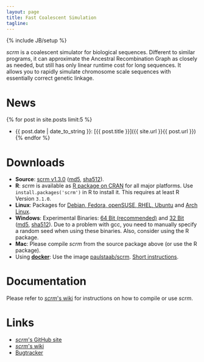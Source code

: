 ```yaml
---
layout: page
title: Fast Coalescent Simulation
tagline: 
---
```

{% include JB/setup %}

_scrm_ is a coalescent simulator for biological sequences. Different to similar 
programs, it can approximate the Ancestral Recombination Graph as closely as
needed,
but still has only linear runtime cost for long sequences. It allows you to rapidly 
simulate chromosome scale sequences with essentially correct genetic linkage.

# News
{% for post in site.posts limit:5 %} 
* {{ post.date | date_to_string }}: [{{ post.title }}]({{ site.url }}{{ post.url }}) {% endfor %}


# Downloads
* __Source__: [scrm v1.3.0](./releases/scrm-1.3.0.tar.gz)
  ([md5](./releases/releases.md5), 
  [sha512](./releases/releases.sha512)).
* __R__: _scrm_ is available as [R package on CRAN](http://cran.r-project.org/web/packages/scrm)
  for all major platforms. Use `install.packages('scrm')` in R to install it.
  This requires at least R Version `3.1.0`.
* __Linux__: Packages for [Debian, Fedora, openSUSE, RHEL, Ubuntu](http://software.opensuse.org/download.html?project=home%3Apaulst&package=scrm)
  and [Arch Linux](https://aur.archlinux.org/packages/scrm).
* __Windows__: Experimental Binaries: 
  [64 Bit (recommended)](./releases/scrm-1.3.0-win64.zip) and 
  [32 Bit](./releases/scrm-1.3.0-win32.zip) 
  ([md5](./releases/releases.md5), 
  [sha512](./releases/releases.sha512)).
  Due to a problem with gcc, you need to manually specify a random seed when
  using these binaries. Also, consider using the R package.
* __Mac__: Please compile _scrm_ from the source package above (or use the R package).
* Using [__docker__](https://www.docker.com): Use the image
  [paulstaab/scrm](https://registry.hub.docker.com/u/paulstaab/scrm).
  [Short instructions](https://github.com/scrm/scrm-docker/blob/master/README.md).


# Documentation
Please refer to [_scrm_'s wiki](https://github.com/paulstaab/scrm/wiki) for
instructions on how to compile or use _scrm_.


# Links
+ [_scrm_'s GitHub site](https://github.com/paulstaab/scrm)
+ [_scrm_'s wiki](https://github.com/paulstaab/scrm/wiki)
+ [Bugtracker](https://github.com/paulstaab/scrm/issues)
